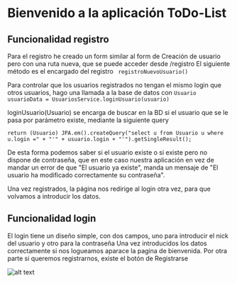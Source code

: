 # Bienvenido a la aplicación ToDo-List

## Funcionalidad registro

Para el registro he creado un form similar al form de Creación de usuario pero con una ruta nueva, que se puede acceder desde /registro
El siguiente método es el encargado del registro
```  registroNuevoUsuario() ```

Para controlar que los usuarios registrados no tengan el mismo login que otros usuarios, hago una llamada a la base de datos con
```Usuario usuarioData = UsuariosService.loginUsuario(usuario)```
  
loginUsuario(Usuario) se encarga de buscar en la BD si el usuario que se le pasa por parámetro existe, mediante la siguiente query
```
return (Usuario) JPA.em().createQuery("select u from Usuario u where u.login =" + "'" + usuario.login + "'").getSingleResult();
```
De esta forma podemos saber si el usuario existe o si existe pero no dispone de contraseña, que en este caso nuestra aplicación en vez de
mandar un error de que "El usuario ya existe", manda un mensaje de "El usuario ha modificado correctamente su contraseña".

Una vez registrados, la página nos redirige al login otra vez, para que volvamos a introducir los datos. 

## Funcionalidad login
El login tiene un diseño simple, con dos campos, uno para introducir el nick del usuario y otro para la contraseña
Una vez introducidos los datos correctamente si nos logueamos aparace la pagina de bienvenida.
Por otra parte si queremos registrarnos, existe el botón de Registrarse


![alt text](https://github.com/adam-p/markdown-here/raw/master/src/common/images/icon48.png "Logo Title Text 1")
